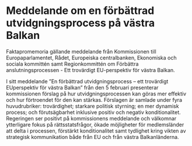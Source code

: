 # Meddelande om en förbättrad utvidgningsprocess på västra Balkan

Faktapromemoria gällande meddelande från Kommissionen till Europaparlamentet, Rådet, Europeiska centralbanken, Ekonomiska och sociala kommittén samt Regionkommittén om
Förbättra anslutningsprocessen \- Ett trovärdigt EU\-perspektiv för västra Balkan.

I sitt meddelande ”En förbättrad utvidgningsprocess – ett trovärdigt EUperspektiv för västra Balkan” från den 5 februari presenterar kommissionen förslag på hur utvidgningsprocessen kan göras mer effektiv och hur förtroendet för den kan stärkas. Förslagen är samlade under fyra huvudrubriker: trovärdighet; starkare politisk styrning; en mer dynamisk process; och förutsägbarhet inklusive positiv och negativ konditionalitet. Regeringen ser positivt på kommissionens meddelande och välkomnar ytterligare fokus på rättsstatsfrågor, ökade möjligheter för medlemsländer att delta i processen, förstärkt konditionalitet samt tydlighet kring vikten av strategisk kommunikation både från EU och från västra Balkanländerna.
